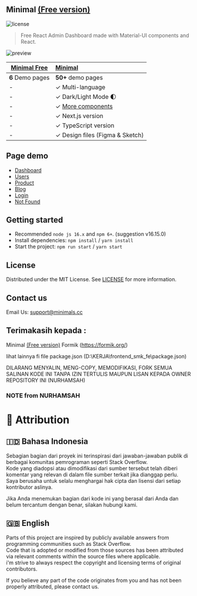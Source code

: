 ## Minimal [(Free version)](https://minimal-kit-react.vercel.app/)

![license](https://img.shields.io/badge/license-MIT-blue.svg)

> Free React Admin Dashboard made with Material-UI components and React.

![preview](public/assets/preview.jpg)

| [Minimal Free](https://minimal-kit-react.vercel.app/) | [Minimal](https://material-ui.com/store/items/minimal-dashboard/) |
| ----------------------------------------------------- | :---------------------------------------------------------------- |
| **6** Demo pages                                      | **50+** demo pages                                                |
| -                                                     | ✓ Multi-language                                                  |
| -                                                     | ✓ Dark/Light Mode 🌓                                              |
| -                                                     | ✓ [More components](https://minimals.cc/components)               |
| -                                                     | ✓ Next.js version                                                 |
| -                                                     | ✓ TypeScript version                                              |
| -                                                     | ✓ Design files (Figma & Sketch)                                   |

## Page demo

- [Dashboard](https://minimal-kit-react.vercel.app/dashboard/app)
- [Users](https://minimal-kit-react.vercel.app/dashboard/user)
- [Product](https://minimal-kit-react.vercel.app/dashboard/products)
- [Blog](https://minimal-kit-react.vercel.app/dashboard/blog)
- [Login](https://minimal-kit-react.vercel.app/login)
- [Not Found](https://minimal-kit-react.vercel.app/404)

## Getting started

- Recommended `node js 16.x` and `npm 6+`. (suggestion v16.15.0)
- Install dependencies: `npm install` / `yarn install`
- Start the project: `npm run start` / `yarn start`

## License

Distributed under the MIT License. See [LICENSE](https://github.com/minimal-ui-kit/minimal.free/blob/main/LICENSE.md) for more information.

## Contact us

Email Us: support@minimals.cc

## Terimakasih kepada :

Minimal [(Free version)](https://minimal-kit-react.vercel.app/)
Formik (https://formik.org/)

lihat lainnya fi file package.json
(D:\KERJA\frontend_smk_fe\package.json)

DILARANG MENYALIN, MENG-COPY, MEMODIFIKASI, FORK SEMUA SALINAN KODE INI TANPA IZIN TERTULIS MAUPUN LISAN KEPADA OWNER REPOSITORY INI (NURHAMSAH)

### NOTE from NURHAMSAH

# 📌 Attribution

## 🇮🇩 Bahasa Indonesia

Sebagian bagian dari proyek ini terinspirasi dari jawaban-jawaban publik di berbagai komunitas pemrograman seperti Stack Overflow.  
Kode yang diadopsi atau dimodifikasi dari sumber tersebut telah diberi komentar yang relevan di dalam file sumber terkait jika dianggap perlu.  
Saya berusaha untuk selalu menghargai hak cipta dan lisensi dari setiap kontributor aslinya.

Jika Anda menemukan bagian dari kode ini yang berasal dari Anda dan belum tercantum dengan benar, silakan hubungi kami.

## 🇬🇧 English

Parts of this project are inspired by publicly available answers from programming communities such as Stack Overflow.  
Code that is adopted or modified from those sources has been attributed via relevant comments within the source files where applicable.  
i'm strive to always respect the copyright and licensing terms of original contributors.

If you believe any part of the code originates from you and has not been properly attributed, please contact us.
